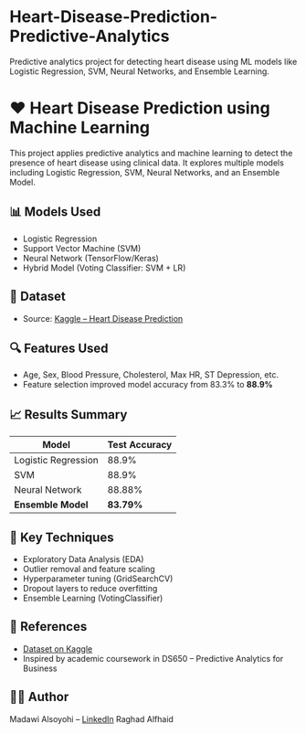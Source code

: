 # Heart-Disease-Prediction-Predictive-Analytics
Predictive analytics project for detecting heart disease using ML models like Logistic Regression, SVM, Neural Networks, and Ensemble Learning.

# ❤️ Heart Disease Prediction using Machine Learning

This project applies predictive analytics and machine learning to detect the presence of heart disease using clinical data. It explores multiple models including Logistic Regression, SVM, Neural Networks, and an Ensemble Model.

## 📊 Models Used
- Logistic Regression
- Support Vector Machine (SVM)
- Neural Network (TensorFlow/Keras)
- Hybrid Model (Voting Classifier: SVM + LR)

## 🧪 Dataset
- Source: [Kaggle – Heart Disease Prediction](https://www.kaggle.com/datasets/thedevastator/predicting-heart-disease-risk-using-clinical-var)

## 🔍 Features Used
- Age, Sex, Blood Pressure, Cholesterol, Max HR, ST Depression, etc.
- Feature selection improved model accuracy from 83.3% to **88.9%**

## 📈 Results Summary

| Model                | Test Accuracy |
|---------------------|---------------|
| Logistic Regression | 88.9%         |
| SVM                 | 88.9%         |
| Neural Network      | 88.88%        |
| **Ensemble Model**  | **83.79%**    |

## 🚀 Key Techniques
- Exploratory Data Analysis (EDA)
- Outlier removal and feature scaling
- Hyperparameter tuning (GridSearchCV)
- Dropout layers to reduce overfitting
- Ensemble Learning (VotingClassifier)

## 📎 References
- [Dataset on Kaggle](https://www.kaggle.com/datasets/thedevastator/predicting-heart-disease-risk-using-clinical-var)
- Inspired by academic coursework in DS650 – Predictive Analytics for Business

## 👩‍💻 Author
Madawi Alsoyohi – [LinkedIn](https://www.linkedin.com/in/madawi-alsoyohi-7134951a6)
Raghad Alfhaid 
